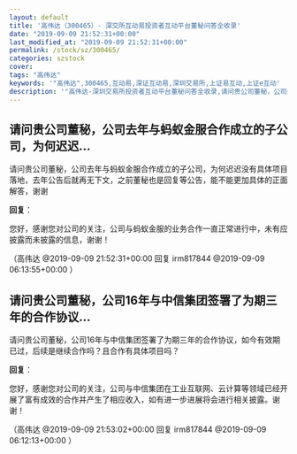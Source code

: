 ```yaml
---
layout: default
title: '高伟达（300465）- 深交所互动易投资者互动平台董秘问答全收录'
date: "2019-09-09 21:52:31+00:00"
last_modified_at: "2019-09-09 21:52:31+00:00"
permalink: /stock/sz/300465/
categories: szstock
cover: 
tags: "高伟达"
keywords: '"高伟达",300465,互动易,深证互动易,深圳交易所,上证易互动,上证e互动'
description: '"高伟达-深圳交易所投资者互动平台董秘问答全收录,请问贵公司董秘，公司去年与蚂蚁金服合作成立的子公司，为何迟迟没有具体项目落地，去年公告后就再无下文，之前董秘也是回复等公告，能不能更加具体的正面解答，谢谢"'
---
```


## 请问贵公司董秘，公司去年与蚂蚁金服合作成立的子公司，为何迟迟...

请问贵公司董秘，公司去年与蚂蚁金服合作成立的子公司，为何迟迟没有具体项目落地，去年公告后就再无下文，之前董秘也是回复等公告，能不能更加具体的正面解答，谢谢

**回复**：

您好，感谢您对公司的关注，公司与蚂蚁金服的业务合作一直正常进行中，未有应披露而未披露的信息，谢谢！ 

（高伟达  @2019-09-09 21:52:31+00:00 回复 irm817844  @2019-09-09 06:13:55+00:00 ）

## 请问贵公司董秘，公司16年与中信集团签署了为期三年的合作协议...

请问贵公司董秘，公司16年与中信集团签署了为期三年的合作协议，如今有效期已过，后续是继续合作吗？且合作有具体项目吗？

**回复**：

您好，感谢您对公司的关注，公司与中信集团在工业互联网、云计算等领域已经开展了富有成效的合作并产生了相应收入，如有进一步进展将会进行相关披露。谢谢！ 

（高伟达  @2019-09-09 21:53:02+00:00 回复 irm817844  @2019-09-09 06:12:13+00:00 ）

